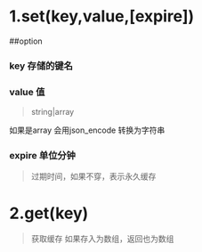 # 1.set(key,value,[expire])

##option

### key 存储的键名

### value 值
>string|array

如果是array 会用json_encode 转换为字符串

### expire 单位分钟
> 过期时间，如果不穿，表示永久缓存
> 
# 2.get(key)
>获取缓存
如果存入为数组，返回也为数组
